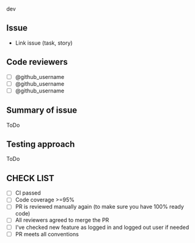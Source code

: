 dev
## Issue

* Link issue (task, story)


## Code reviewers

- [ ] @github_username
- [ ] @github_username
- [ ] @github_username

## Summary of issue

ToDo

## Testing approach

ToDo

## CHECK LIST
- [ ]  СI passed
- [ ]  Сode coverage >=95%
- [ ]  PR is reviewed manually again (to make sure you have 100% ready code)
- [ ]  All reviewers agreed to merge the PR
- [ ]  I've checked new feature as logged in and logged out user if needed
- [ ]  PR meets all conventions
